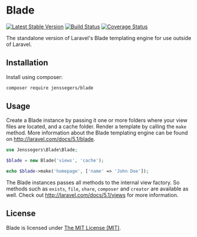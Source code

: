 Blade
=====

[![Latest Stable Version](http://img.shields.io/github/release/jenssegers/blade.svg)](https://packagist.org/packages/jenssegers/blade) [![Build Status](http://img.shields.io/travis/jenssegers/blade.svg)](https://travis-ci.org/jenssegers/blade) [![Coverage Status](http://img.shields.io/coveralls/jenssegers/blade.svg)](https://coveralls.io/r/jenssegers/blade)

The standalone version of Laravel's Blade templating engine for use outside of Laravel.

Installation
------------

Install using composer:

```bash
composer require jenssegers/blade
```

Usage
-----

Create a Blade instance by passing it one or more folders where your view files are located, and a cache folder. Render a template by calling the `make` method. More information about the Blade templating engine can be found on http://laravel.com/docs/5.1/blade.

```php
use Jenssegers\Blade\Blade;

$blade = new Blade('views', 'cache');

echo $blade->make('homepage', ['name' => 'John Doe']);
```

The Blade instances passes all methods to the internal view factory. So methods such as `exists`, `file`, `share`, `composer` and `creator` are available as well. Check out http://laravel.com/docs/5.1/views for more information.

## License

Blade is licensed under [The MIT License (MIT)](LICENSE).
